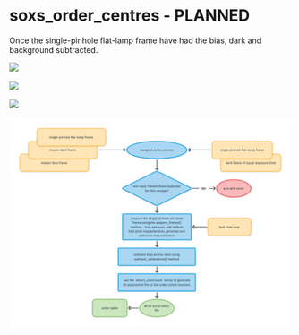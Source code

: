 # soxs\_order\_centres - PLANNED

Once the single-pinhole flat-lamp frame have had the bias, dark and background subtracted. 

[![](https://live.staticflickr.com/65535/50318769388_03e2329c2f_z.png)](https://live.staticflickr.com/65535/50318769388_03e2329c2f_o.png)

[![](https://live.staticflickr.com/65535/50320019287_85a014e054_z.png)](https://live.staticflickr.com/65535/50320019287_85a014e054_o.png)

[![](https://live.staticflickr.com/65535/50320359807_b4ae69c556_z.png)](https://live.staticflickr.com/65535/50320359807_b4ae69c556_o.png)


![](soxs_order_centres.png)

